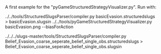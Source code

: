 A first example for the "pyGameStructuredStrategyVisualizer.py". Run with:

../../tools/StructuredSlugsParser/compiler.py basicEvasion.structuredslugs > basicEvasion.slugsin
../../tools/pyGameStructuredStrategyVisualizer.py  basicEvasion.png --biasForAction

../../../slugs-master/tools/StructuredSlugsParser/compiler.py Belief_Evasion_coarse_seperate_belief_single_obs.structuredslugs > Belief_Evasion_coarse_seperate_belief_single_obs.slugsin
